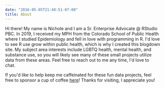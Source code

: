 ```yaml
---
date: "2016-05-05T21:48:51-07:00"
title: About
---
```


Hi there! My name is Nichole and I am a Sr. Enterprise Advocate @ RStudio PBC. In 2019, I received my MPH from the Colorado School of Public Health where I studied Epidemiology and fell in love with programming in R. I'd love to see R use grow within public health, which is why I created this blogdown site. My subject area interests include LGBTQ health, mental health, and substance use, so you will likely see many of these small projects utilize data from these areas. Feel free to reach out to me any time, I'd love to chat.    

If you'd like to help keep me caffeinated for these fun data projects, feel free to sponsor a cup of coffee [here](https://ko-fi.com/nicholemonhait)! Thanks for visiting, I appreciate you!   
